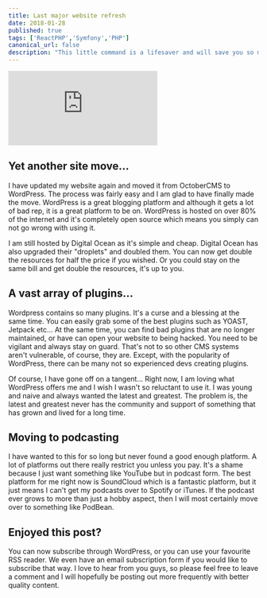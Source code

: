 ```yaml
---
title: Last major website refresh
date: 2018-01-28
published: true
tags: ['ReactPHP','Symfony','PHP']
canonical_url: false
description: "This little command is a lifesaver and will save you so much time when switching and merging previous branches in your GIT workflow."
---
```


<iframe width="300" height="150" scrolling="no" frameborder="no" allow="autoplay" src="https://w.soundcloud.com/player/?url=https%3A//api.soundcloud.com/tracks/390538164&amp;color=%23ff5500&amp;auto_play=false&amp;hide_related=false&amp;show_comments=true&amp;show_user=true&amp;show_reposts=false&amp;show_teaser=true&amp;visual=true"><span style="display: inline-block; width: 0px; overflow: hidden; line-height: 0;" data-mce-type="bookmark" class="mce_SELRES_start">﻿</span></iframe>

## Yet another site move...

I have updated my website again and moved it from OctoberCMS to WordPress. The process was fairly easy and I am glad to have finally made the move. WordPress is a great blogging platform and although it gets a lot of bad rep, it is a great platform to be on. WordPress is hosted on over 80% of the internet and it's completely open source which means you simply can not go wrong with using it.

I am still hosted by Digital Ocean as it's simple and cheap. Digital Ocean has also upgraded their "droplets" and doubled them. You can now get double the resources for half the price if you wished. Or you could stay on the same bill and get double the resources, it's up to you.

## A vast array of plugins...

Wordpress contains so many plugins. It's a curse and a blessing at the same time. You can easily grab some of the best plugins such as YOAST, Jetpack etc... At the same time, you can find bad plugins that are no longer maintained, or have can open your website to being hacked. You need to be vigilant and always stay on guard. That's not to so other CMS systems aren't vulnerable, of course, they are. Except, with the popularity of WordPress, there can be many not so experienced devs creating plugins.

Of course, I have gone off on a tangent... Right now, I am loving what WordPress offers me and I wish I wasn't so reluctant to use it. I was young and naive and always wanted the latest and greatest. The problem is, the latest and greatest never has the community and support of something that has grown and lived for a long time.

## Moving to podcasting

I have wanted to this for so long but never found a good enough platform. A lot of platforms out there really restrict you unless you pay. It's a shame because I just want something like YouTube but in podcast form. The best platform for me right now is SoundCloud which is a fantastic platform, but it just means I can't get my podcasts over to Spotify or iTunes. If the podcast ever grows to more than just a hobby aspect, then I will most certainly move over to something like PodBean.

## Enjoyed this post?

You can now subscribe through WordPress, or you can use your favourite RSS reader. We even have an email subscription form if you would like to subscribe that way. I love to hear from you guys, so please feel free to leave a comment and I will hopefully be posting out more frequently with better quality content.

